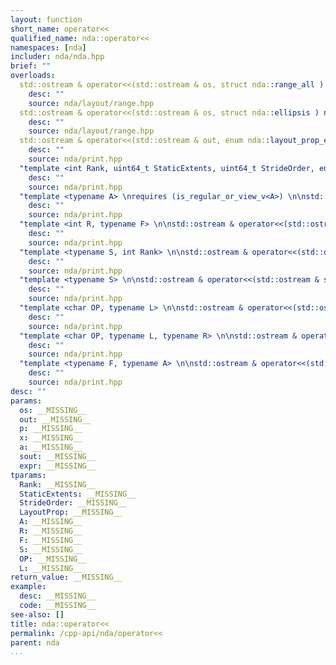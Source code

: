 ```yaml
---
layout: function
short_name: operator<<
qualified_name: nda::operator<<
namespaces: [nda]
includer: nda/nda.hpp
brief: ""
overloads:
  std::ostream & operator<<(std::ostream & os, struct nda::range_all ) noexcept:
    desc: ""
    source: nda/layout/range.hpp
  std::ostream & operator<<(std::ostream & os, struct nda::ellipsis ) noexcept:
    desc: ""
    source: nda/layout/range.hpp
  std::ostream & operator<<(std::ostream & out, enum nda::layout_prop_e p):
    desc: ""
    source: nda/print.hpp
  "template <int Rank, uint64_t StaticExtents, uint64_t StrideOrder, enum nda::layout_prop_e LayoutProp> \n\nstd::ostream & operator<<(std::ostream & out, const idx_map<Rank, StaticExtents, StrideOrder, LayoutProp> & x)":
    desc: ""
    source: nda/print.hpp
  "template <typename A> \nrequires (is_regular_or_view_v<A>) \n\nstd::ostream & operator<<(std::ostream & out, const A & a)":
    desc: ""
    source: nda/print.hpp
  "template <int R, typename F> \n\nstd::ostream & operator<<(std::ostream & sout, const array_adapter<R, F> & x)":
    desc: ""
    source: nda/print.hpp
  "template <typename S, int Rank> \n\nstd::ostream & operator<<(std::ostream & sout, const scalar_array<S, Rank> & expr)":
    desc: ""
    source: nda/print.hpp
  "template <typename S> \n\nstd::ostream & operator<<(std::ostream & sout, const scalar_matrix<S> & expr)":
    desc: ""
    source: nda/print.hpp
  "template <char OP, typename L> \n\nstd::ostream & operator<<(std::ostream & sout, const expr_unary<OP, L> & expr)":
    desc: ""
    source: nda/print.hpp
  "template <char OP, typename L, typename R> \n\nstd::ostream & operator<<(std::ostream & sout, const expr<OP, L, R> & expr)":
    desc: ""
    source: nda/print.hpp
  "template <typename F, typename A> \n\nstd::ostream & operator<<(std::ostream & out, const expr_call<F, A...> & )":
    desc: ""
    source: nda/print.hpp
desc: ""
params:
  os: __MISSING__
  out: __MISSING__
  p: __MISSING__
  x: __MISSING__
  a: __MISSING__
  sout: __MISSING__
  expr: __MISSING__
tparams:
  Rank: __MISSING__
  StaticExtents: __MISSING__
  StrideOrder: __MISSING__
  LayoutProp: __MISSING__
  A: __MISSING__
  R: __MISSING__
  F: __MISSING__
  S: __MISSING__
  OP: __MISSING__
  L: __MISSING__
return_value: __MISSING__
example:
  desc: __MISSING__
  code: __MISSING__
see-also: []
title: nda::operator<<
permalink: /cpp-api/nda/operator<<
parent: nda
...
```


